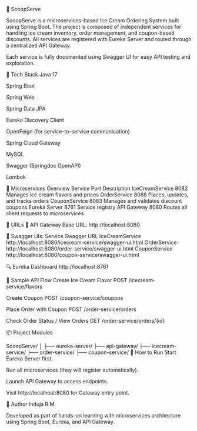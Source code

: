 🍨 ScoopServe


ScoopServe is a microservices-based Ice Cream Ordering System built using Spring Boot. The project is composed of independent services for handling ice cream inventory, order management, and coupon-based discounts. All services are registered with Eureka Server and routed through a centralized API Gateway.

Each service is fully documented using Swagger UI for easy API testing and exploration.

🚀 Tech Stack
Java 17

Spring Boot

Spring Web

Spring Data JPA

Eureka Discovery Client

OpenFeign (for service-to-service communication)

Spring Cloud Gateway

MySQL

Swagger (Springdoc OpenAPI)

Lombok

🧱 Microservices Overview
Service	Port	Description
IceCreamService	8082	Manages ice cream flavors and prices
OrderService	8088	Places, updates, and tracks orders
CouponService	8083	Manages and validates discount coupons
Eureka Server	8761	Service registry
API Gateway	8080	Routes all client requests to microservices

🔗 URLs
🧭 API Gateway
Base URL: http://localhost:8080

📘 Swagger UIs:
Service	Swagger URL
IceCreamService	http://localhost:8080/icecream-service/swagger-ui.html
OrderService	http://localhost:8080/order-service/swagger-ui.html
CouponService	http://localhost:8080/coupon-service/swagger-ui.html

🔍 Eureka Dashboard
http://localhost:8761

🔄 Sample API Flow
Create Ice Cream Flavor
POST /icecream-service/flavors

Create Coupon
POST /coupon-service/coupons

Place Order with Coupon
POST /order-service/orders

Check Order Status / View Orders
GET /order-service/orders/{id}

📦 Project Modules

ScoopServe/
│
├── eureka-server/
├── api-gateway/
├── icecream-service/
├── order-service/
├── coupon-service/
🧪 How to Run
Start Eureka Server first.

Run all microservices (they will register automatically).

Launch API Gateway to access endpoints.

Visit http://localhost:8080 for Gateway entry point.

🧾 Author
Induja R.M

Developed as part of hands-on learning with microservices architecture using Spring Boot, Eureka, and API Gateway.

